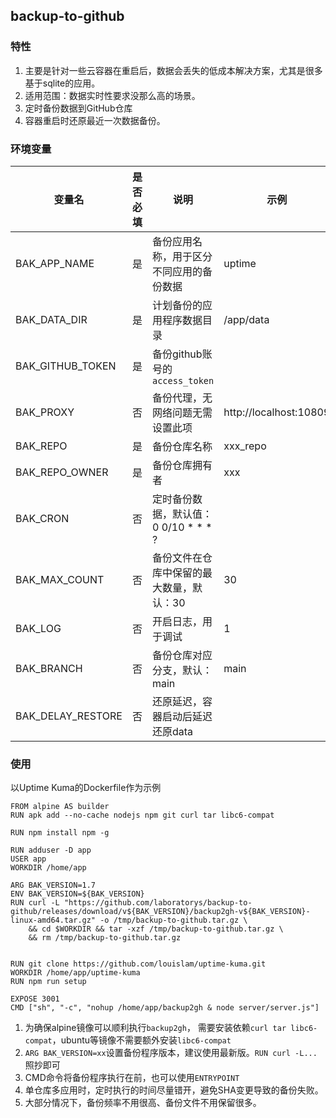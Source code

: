 ## backup-to-github
### 特性
1. 主要是针对一些云容器在重启后，数据会丢失的低成本解决方案，尤其是很多基于sqlite的应用。
2. 适用范围：数据实时性要求没那么高的场景。
3. 定时备份数据到GitHub仓库
4. 容器重启时还原最近一次数据备份。
### 环境变量
| 变量名               | 是否必填 | 说明                          | 示例                     |
|-------------------|------|-----------------------------|------------------------|
| BAK_APP_NAME      | 是    | 备份应用名称，用于区分不同应用的备份数据        | uptime                 |
| BAK_DATA_DIR      | 是    | 计划备份的应用程序数据目录               | /app/data              |
| BAK_GITHUB_TOKEN  | 是    | 备份github账号的`access_token`   |                        |
| BAK_PROXY         | 否    | 备份代理，无网络问题无需设置此项            | http://localhost:10809 |
| BAK_REPO          | 是    | 备份仓库名称                      | xxx_repo               |
| BAK_REPO_OWNER    | 是    | 备份仓库拥有者                     | xxx                    |
| BAK_CRON          | 否    | 定时备份数据，默认值：  0 0/10 * * * ? |                        |
| BAK_MAX_COUNT     | 否    | 备份文件在仓库中保留的最大数量，默认：30       | 30                     |
| BAK_LOG           | 否    | 开启日志，用于调试                   | 1                      |
| BAK_BRANCH        | 否    | 备份仓库对应分支，默认：main            | main                   |
| BAK_DELAY_RESTORE | 否    | 还原延迟，容器启动后延迟还原data          |                        |
### 使用
以Uptime Kuma的Dockerfile作为示例
```
FROM alpine AS builder
RUN apk add --no-cache nodejs npm git curl tar libc6-compat

RUN npm install npm -g

RUN adduser -D app
USER app
WORKDIR /home/app

ARG BAK_VERSION=1.7
ENV BAK_VERSION=${BAK_VERSION}
RUN curl -L "https://github.com/laboratorys/backup-to-github/releases/download/v${BAK_VERSION}/backup2gh-v${BAK_VERSION}-linux-amd64.tar.gz" -o /tmp/backup-to-github.tar.gz \
    && cd $WORKDIR && tar -xzf /tmp/backup-to-github.tar.gz \
    && rm /tmp/backup-to-github.tar.gz


RUN git clone https://github.com/louislam/uptime-kuma.git
WORKDIR /home/app/uptime-kuma
RUN npm run setup

EXPOSE 3001
CMD ["sh", "-c", "nohup /home/app/backup2gh & node server/server.js"]
```
1. 为确保alpine镜像可以顺利执行`backup2gh`， 需要安装依赖`curl tar libc6-compat`，ubuntu等镜像不需要额外安装`libc6-compat`
2. `ARG BAK_VERSION=xx`设置备份程序版本，建议使用最新版。`RUN curl -L...`照抄即可
3. CMD命令将备份程序执行在前，也可以使用`ENTRYPOINT`
4. 单仓库多应用时，定时执行的时间尽量错开，避免SHA变更导致的备份失败。
5. 大部分情况下，备份频率不用很高、备份文件不用保留很多。
